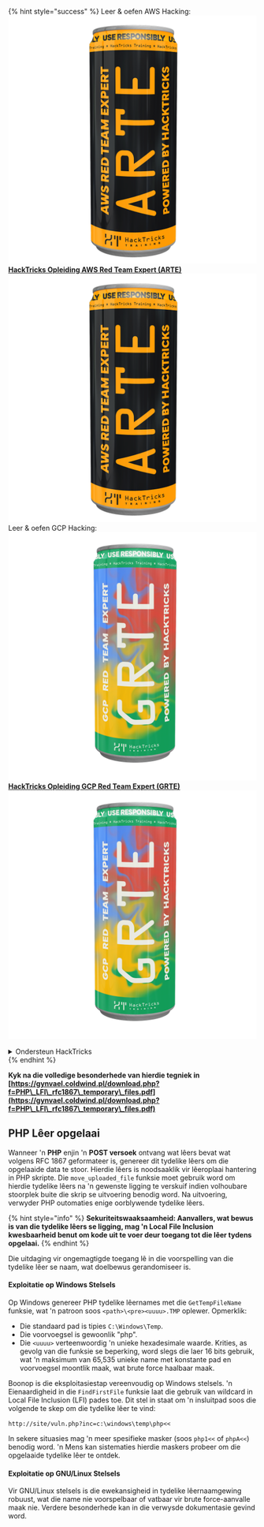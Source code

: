 {% hint style="success" %}
Leer & oefen AWS Hacking:<img src="/.gitbook/assets/arte.png" alt="" data-size="line">[**HackTricks Opleiding AWS Red Team Expert (ARTE)**](https://training.hacktricks.xyz/courses/arte)<img src="/.gitbook/assets/arte.png" alt="" data-size="line">\
Leer & oefen GCP Hacking: <img src="/.gitbook/assets/grte.png" alt="" data-size="line">[**HackTricks Opleiding GCP Red Team Expert (GRTE)**<img src="/.gitbook/assets/grte.png" alt="" data-size="line">](https://training.hacktricks.xyz/courses/grte)

<details>

<summary>Ondersteun HackTricks</summary>

* Kyk na die [**subskripsie planne**](https://github.com/sponsors/carlospolop)!
* **Sluit aan by die** 💬 [**Discord groep**](https://discord.gg/hRep4RUj7f) of die [**telegram groep**](https://t.me/peass) of **volg** ons op **Twitter** 🐦 [**@hacktricks\_live**](https://twitter.com/hacktricks\_live)**.**
* **Deel hacking truuks deur PRs in te dien na die** [**HackTricks**](https://github.com/carlospolop/hacktricks) en [**HackTricks Cloud**](https://github.com/carlospolop/hacktricks-cloud) github repos.

</details>
{% endhint %}



**Kyk na die volledige besonderhede van hierdie tegniek in [https://gynvael.coldwind.pl/download.php?f=PHP\_LFI\_rfc1867\_temporary\_files.pdf](https://gynvael.coldwind.pl/download.php?f=PHP\_LFI\_rfc1867\_temporary\_files.pdf)**

## **PHP Lêer opgelaai**

Wanneer 'n **PHP** enjin 'n **POST versoek** ontvang wat lêers bevat wat volgens RFC 1867 geformateer is, genereer dit tydelike lêers om die opgelaaide data te stoor. Hierdie lêers is noodsaaklik vir lêeroplaai hantering in PHP skripte. Die `move_uploaded_file` funksie moet gebruik word om hierdie tydelike lêers na 'n gewenste ligging te verskuif indien volhoubare stoorplek buite die skrip se uitvoering benodig word. Na uitvoering, verwyder PHP outomaties enige oorblywende tydelike lêers.

{% hint style="info" %}
**Sekuriteitswaaksaamheid: Aanvallers, wat bewus is van die tydelike lêers se ligging, mag 'n Local File Inclusion kwesbaarheid benut om kode uit te voer deur toegang tot die lêer tydens opgelaai.**
{% endhint %}

Die uitdaging vir ongemagtigde toegang lê in die voorspelling van die tydelike lêer se naam, wat doelbewus gerandomiseer is.

#### Exploitatie op Windows Stelsels

Op Windows genereer PHP tydelike lêernames met die `GetTempFileName` funksie, wat 'n patroon soos `<path>\<pre><uuuu>.TMP` oplewer. Opmerklik:

- Die standaard pad is tipies `C:\Windows\Temp`.
- Die voorvoegsel is gewoonlik "php".
- Die `<uuuu>` verteenwoordig 'n unieke hexadesimale waarde. Krities, as gevolg van die funksie se beperking, word slegs die laer 16 bits gebruik, wat 'n maksimum van 65,535 unieke name met konstante pad en voorvoegsel moontlik maak, wat brute force haalbaar maak.

Boonop is die eksploitasiestap vereenvoudig op Windows stelsels. 'n Eienaardigheid in die `FindFirstFile` funksie laat die gebruik van wildcard in Local File Inclusion (LFI) pades toe. Dit stel in staat om 'n insluitpad soos die volgende te skep om die tydelike lêer te vind:
```
http://site/vuln.php?inc=c:\windows\temp\php<<
```
In sekere situasies mag 'n meer spesifieke masker (soos `php1<<` of `phpA<<`) benodig word. 'n Mens kan sistematies hierdie maskers probeer om die opgelaaide tydelike lêer te ontdek.

#### Exploitatie op GNU/Linux Stelsels

Vir GNU/Linux stelsels is die ewekansigheid in tydelike lêernaamgewing robuust, wat die name nie voorspelbaar of vatbaar vir brute force-aanvalle maak nie. Verdere besonderhede kan in die verwysde dokumentasie gevind word.
